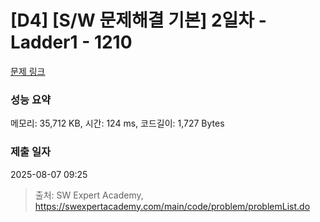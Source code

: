 # [D4] [S/W 문제해결 기본] 2일차 - Ladder1 - 1210 

[문제 링크](https://swexpertacademy.com/main/code/problem/problemDetail.do?contestProbId=AV14ABYKADACFAYh) 

### 성능 요약

메모리: 35,712 KB, 시간: 124 ms, 코드길이: 1,727 Bytes

### 제출 일자

2025-08-07 09:25



> 출처: SW Expert Academy, https://swexpertacademy.com/main/code/problem/problemList.do